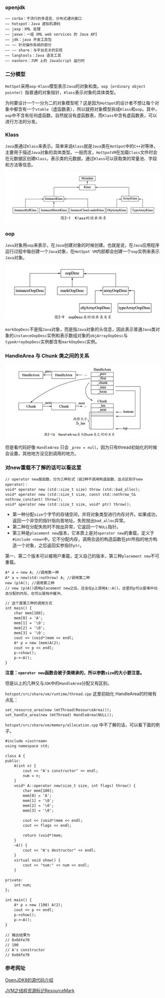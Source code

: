 ### openjdk

```text
—— corba：不流行的多语言、分布式通讯接口
—— hotspot：Java 虚拟机源码
—— jaxp：XML 处理
—— jaxws：一组 XML web services 的 Java API
—— jdk：java 开发工具包
—— —— 针对操作系统的部分
—— —— share：与平台无关的实现
—— langtools：Java 语言工具
—— nashorn：JVM 上的 JavaScript 运行时
```

### 二分模型

`HotSpot`采用`oop-Klass`模型表示`Java`的对象和类。`oop`（`ordinary object pointer`）指普通的对象指针，`Klass`表示对象的具体类型。

为何要设计一个一分为二的对象模型呢？这是因为`HotSpot`的设计者不想让每个对象中都含有一个`vtable`（虚函数表），所以就把对象模型拆成`Klass`和`oop`。其中，`oop`中不含有任何虚函数，自然就没有虚函数表，而`Klass`中含有虚函数表，可以进行方法的分发。

### Klass

`Java`类通过`Klass`来表示。简单来说`Klass`就是`Java`类在`HotSpot`中的`C++`对等体，主要用于描述`Java`对象的具体类型。一般而言，`HotSpotVM`在加载`Class`文件时会在元数据区创建`Klass`，表示类的元数据，通过`Klass`可以获取类的常量池、字段和方法等信息。

![avatar](img/klass.png)

### oop

`Java`对象用`oop`来表示，在`Java`创建对象的时候创建。也就是说，在`Java`应用程序运行过程中每创建一个`Java`对象，在`HotSpot VM`内部都会创建一个`oop`实例来表示`Java`对象。

![avatar](img/oopdesc.png)

`markOopDesc`不是指`Java`对象，而是指`Java`对象的头信息，因此表示普通`Java`类对象的`instanceOopDesc`实例和表示数组对象的`objArrayOopDesc`与`typeArrayOopDesc`实例都含有`markOopDesc`实例。

### HandleArea 与 Chunk 类之间的关系

![avatar](img/handle_area_chunk.png)

但是看代码好像 `HandleArea` 只会 `_prev = null`，因为只有thread初始化的时候会设置，其他地方没见到调用的地方。

### 对new重载不了解的话可以看这里

```
// operator new是函数，分为三种形式（前2种不调用构造函数，这点区别于new operator）：  
void* operator new (std::size_t size) throw (std::bad_alloc);  
void* operator new (std::size_t size, const std::nothrow_t& nothrow_constant) throw();  
void* operator new (std::size_t size, void* ptr) throw();
```

- 第一种分配`size`个字节的存储空间，并将对象类型进行内存对齐。如果成功，返回一个非空的指针指向首地址。失败抛出`bad_alloc`异常。  
- 第二种在分配失败时不抛出异常，它返回一个`NULL`指针。  
- 第三种是`placement new`版本，它本质上是对`operator new`的重载，定义于`#include <new>`中。它不分配内存，调用合适的构造函数在ptr所指的地方构造一个对象，之后返回实参指针`ptr`。

第一、第二个版本可以被用户重载，定义自己的版本，第三种`placement new`不可重载。
```
A* a = new A; //调用第一种  
A* a = new(std::nothrow) A; //调用第二种  
new (p)A(); //调用第三种
// new (p)A()调用placement new之后，还会在p上调用A::A()，这里的p可以是堆中动态分配的内存，也可以是栈中缓冲。  
```

```
// 这个是第三种的调用方式
int main() {
	char mem[100];
	mem[0] = 'A';
	mem[1] = '\0';
	mem[2] = '\0';
	mem[3] = '\0';
	cout << (void*)mem << endl;
	A* p = new (mem)A(2);
	cout << p << endl;
	p->show();
	p->~A();
}
```

**注意：`operator new`函数会被子类继承的，所以参数`size`的大小要注意。**

但是以上的几种又与`JDK`中的`HandleArea`分配又有区别。

`hotspot/src/share/vm/runtime/thread.cpp` 这里初始化 HandleArea的时候有点乱：

```
set_resource_area(new (mtThread)ResourceArea());
set_handle_area(new (mtThread) HandleArea(NULL));
```

`hotspot/src/share/vm/memory/allocation.cpp` 中不了解的话，可以看下面的例子。
```
#include <iostream>
using namespace std;

class A {
public:
	A(int n) {
		cout << "A's constructor" << endl;
        num = n;
	}
	void* A::operator new(size_t size, int flags) throw() {
		char mem[100];
		mem[0] = 'A';
		mem[1] = '\0';
		mem[2] = '\0';
		mem[3] = '\0';
		
		cout << (void*)mem << endl;
		cout << flags << endl;
		
		return (void*)mem;
	}
    ~A() {
		cout << "A's destructor" << endl;
	}
	virtual void show() {
		cout << "num:" << num << endl;
	}
	
private:
	int num;
};
 
int main() {
	A* p = new (100) A(2);
	cout << p << endl;
	p->show();
	p->~A();
}

// 输出结果为
// 0x66fe70
// 100
// A's constructor
// 0x66fe70
```

### 参考网址

[OpenJDK8的源代码介绍](https://www.likecs.com/show-110881.html)

[JVM之线程资源标记ResourceMark](https://blog.csdn.net/java_beautiful/article/details/126557871)

